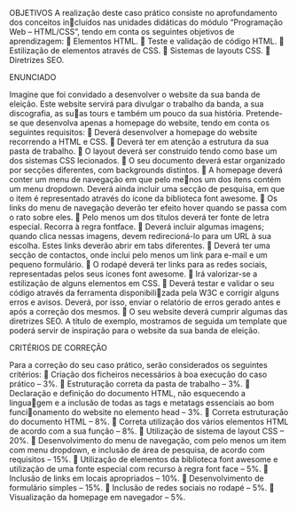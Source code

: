 OBJETIVOS 
A realização deste caso prático consiste no aprofundamento dos conceitos incluídos nas unidades didáticas do módulo “Programação Web – HTML/CSS”, 
tendo em conta os seguintes objetivos de aprendizagem: 
 Elementos HTML. 
 Teste e validação de código HTML. 
 Estilização de elementos através de CSS. 
 Sistemas de layouts CSS. 
 Diretrizes SEO. 

ENUNCIADO 

Imagine que foi convidado a desenvolver o website da sua banda de eleição. 
Este website servirá para divulgar o trabalho da banda, a sua discografia, as suas tours e também um pouco da sua história. 
Pretende-se que desenvolva apenas a homepage do website, tendo em conta 
os seguintes requisitos: 
 Deverá desenvolver a homepage do website recorrendo a HTML e CSS. 
 Deverá ter em atenção a estrutura da sua pasta de trabalho. 
 O layout deverá ser construído tendo como base um dos sistemas CSS 
lecionados. 
 O seu documento deverá estar organizado por secções diferentes, com 
backgrounds distintos. 
 A homepage deverá conter um menu de navegação em que pelo menos um dos itens contém um menu dropdown. Deverá ainda incluir 
uma secção de pesquisa, em que o item é representado através do 
ícone da biblioteca font awesome. 
 Os links do menu de navegação deverão ter efeito hover quando se 
passa com o rato sobre eles. 
 Pelo menos um dos títulos deverá ter fonte de letra especial. Recorra à 
regra fontface. 
 Deverá incluir algumas imagens; quando clica nessas imagens, devem 
redirecioná-lo para um URL à sua escolha. Estes links deverão abrir em 
tabs diferentes. 
 Deverá ter uma secção de contactos, onde inclui pelo menos um link 
para e-mail e um pequeno formulário. 
 O rodapé deverá ter links para as redes sociais, representadas pelos 
seus ícones font awesome. 
 Irá valorizar-se a estilização de alguns elementos em CSS. 
 Deverá testar e validar o seu código através da ferramenta disponibilizada pela W3C e corrigir alguns erros e avisos. Deverá, por isso, enviar 
o relatório de erros gerado antes e após a correção dos mesmos. 
 O seu website deverá cumprir algumas das diretrizes SEO. 
A título de exemplo, mostramos de seguida um template que poderá servir de 
inspiração para o website da sua banda de eleição.

CRITÉRIOS DE CORREÇÃO 

Para a correção do seu caso prático, serão considerados os seguintes critérios: 
 Criação dos ficheiros necessários à boa execução do caso prático – 3%. 
 Estruturação correta da pasta de trabalho – 3%. 
 Declaração e definição do documento HTML, não esquecendo a linguagem e a inclusão de todas as tags e metatags essenciais ao bom funcionamento do website no elemento head – 3%. 
 Correta estruturação do documento HTML – 8%. 
 Correta utilização dos vários elementos HTML de acordo com a sua 
função – 8%. 
 Utilização de sistema de layout CSS – 20%. 
 Desenvolvimento do menu de navegação, com pelo menos um item 
com menu dropdown, e inclusão de área de pesquisa, de acordo com 
requisitos – 15%. 
 Utilização de elementos da biblioteca font awesome e utilização de 
uma fonte especial com recurso à regra font face – 5%. 
 Inclusão de links em locais apropriados – 10%. 
 Desenvolvimento de formulário simples – 15%. 
 Inclusão de redes sociais no rodapé – 5%. 
 Visualização da homepage em navegador – 5%.
